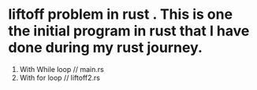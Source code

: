 # liftoff problem in rust . This is one the initial program in rust that I have done during my rust journey.
 1. With While loop // main.rs
 2. With for loop // liftoff2.rs
